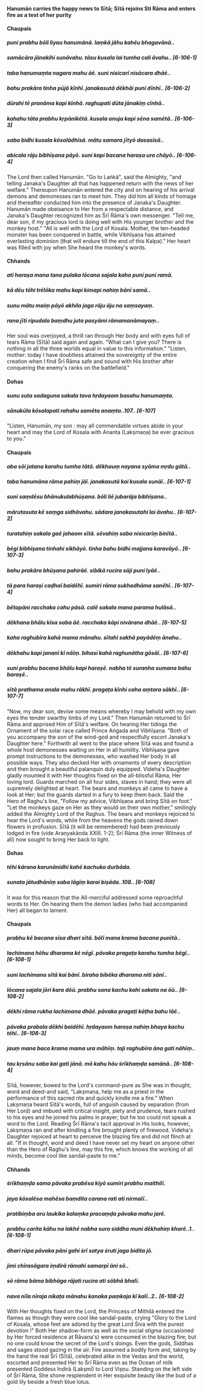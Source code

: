 #### Hanumān carries the happy news to Sītā; Sītā rejoins Sti Rāma and enters fire as a test of her purity

#### Chaupais

##### puni prabhu bōli liyau hanumānā. laṃkā jāhu kahēu bhagavānā..
##### samācāra jānakihi sunāvahu. tāsu kusala lai tumha cali āvahu.. [6-106-1]
##### taba hanumaṃta nagara mahu āē. suni nisicarī nisācara dhāē..
##### bahu prakāra tinha pūjā kīnhī. janakasutā dēkhāi puni dīnhī.. [6-106-2]
##### dūrahi tē pranāma kapi kīnhā. raghupati dūta jānakīṃ cīnhā..
##### kahahu tāta prabhu kṛpānikētā. kusala anuja kapi sēna samētā.. [6-106-3]
##### saba bidhi kusala kōsalādhīsā. mātu samara jītyō dasasīsā..
##### abicala rāju bibhīṣana pāyō. suni kapi bacana haraṣa ura chāyō.. [6-106-4]

The Lord then called Hanumān. "Go to Laṅkā", said the Almighty, "and telling Janaka's Daughter all that has happened return with the news of her welfare." Thereupon Hanumān entered the city and on hearing of his arrival demons and demonesses ran to meet him. They did him all kinds of homage and thereafter conducted him into the presence of Janaka's Daughter. Hanumān made obeisance to Her from a respectable distance, and Janaka's Daughter recognized him as Śrī Rāma's own messenger. "Tell me, dear son, if my gracious lord is doing well with His younger brother and the monkey host." "All is well with the Lord of Kosala. Mother, the ten-headed monster has been conquered in battle, while Vibhīṣaṇa has attained everlasting dominion (that will endure till the end of this Kalpa)." Her heart was filled with joy when She heard the monkey's words.

#### Chhands

##### ati haraṣa mana tana pulaka lōcana sajala kaha puni puni ramā.
##### kā dēu tōhi trēlōka mahu kapi kimapi nahiṃ bānī samā..
##### sunu mātu maiṃ pāyō akhila jaga rāju āju na saṃsayaṃ.
##### rana jīti ripudala baṃdhu juta pasyāmi rāmamanāmayaṃ..

Her soul was overjoyed, a thrill ran through Her body and with eyes full of tears Rāma (Sītā) said again and again. "What can I give you? There is nothing in all the three worlds equal in value to this information." "Listen, mother: today I have doubtless attained the sovereignty of the entire creation when I find Śrī Rāma safe and sound with His brother after conquering the enemy's ranks on the battlefield."

#### Dohas

##### sunu suta sadaguna sakala tava hṛdayaom basahu hanumaṃta.
##### sānukūla kōsalapati rahahu samēta anaṃta..107.. [6-107]

"Listen, Hanumān, my son : may all commendable virtues abide in your heart and may the Lord of Kosala with Ananta (Lakṣmaṇa) be ever gracious to you."

#### Chaupais

##### aba sōi jatana karahu tumha tātā. dēkhauṃ nayana syāma mṛdu gātā..
##### taba hanumāna rāma pahiṃ jāī. janakasutā kai kusala sunāī.. [6-107-1]
##### suni saṃdēsu bhānukulabhūṣana. bōli liē jubarāja bibhīṣana..
##### mārutasuta kē saṃga sidhāvahu. sādara janakasutahi lai āvahu.. [6-107-2]
##### turatahiṃ sakala gaē jahaom sītā. sēvahiṃ saba nisicarīṃ binītā..
##### bēgi bibhīṣana tinhahi sikhāyō. tinha bahu bidhi majjana karavāyō.. [6-107-3]
##### bahu prakāra bhūṣana pahirāē. sibikā rucira sāji puni lyāē..
##### tā para haraṣi caḍhaī baidēhī. sumiri rāma sukhadhāma sanēhī.. [6-107-4]
##### bētapāni racchaka cahu pāsā. calē sakala mana parama hulāsā..
##### dēkhana bhālu kīsa saba āē. racchaka kōpi nivārana dhāē.. [6-107-5]
##### kaha raghubīra kahā mama mānahu. sītahi sakhā payādēṃ ānahu..
##### dēkhahu kapi jananī kī nāīṃ. bihasi kahā raghunātha gōsāī.. [6-107-6]
##### suni prabhu bacana bhālu kapi haraṣē. nabha tē suranha sumana bahu baraṣē..
##### sītā prathama anala mahu rākhī. pragaṭa kīnhi caha aṃtara sākhī.. [6-107-7]

"Now, my dear son, devise some means whereby I may behold with my own eyes the tender swarthy limbs of my Lord." Then Hanumān returned to Śrī Rāma and apprised Him of Sītā's welfare. On hearing Her tidings the Ornament of the solar race called Prince Aṅgada and Vibhīṣaṇa. "Both of you accompany the son of the wind-god and respectfully escort Janaka's Daughter here." Forthwith all went to the place where Sītā was and found a whole host demonesses waiting on Her in all humility. Vibhīṣaṇa gave prompt instructions to the demonesses, who washed Her body in all possible ways. They also decked Her with ornaments of every description and then brought a beautiful palanquin duly equipped. Videha's Daughter gladly mounted it with Her thoughts fixed on the all-blissful Rāma, Her loving lord. Guards marched on all four sides, staves in hand; they were all supremely delighted at heart. The bears and monkeys all came to have a look at Her; but the guards darted in a fury to keep them back. Said the Hero of Raghu's line, "Follow my advice, Vibhīṣaṇa and bring Sītā on foot." "Let the monkeys gaze on Her as they would on their own mother," smilingly added the Almighty Lord of the Raghus. The bears and monkeys rejoiced to hear the Lord's words, while from the heavens the gods rained down flowers in profusion. Sītā (it will be remembered) had been previously lodged in fire (vide Araṇyakāṇda XXIII. 1-2); Śrī Rāma (the inner Witness of all) now sought to bring Her back to light.

#### Dohas

##### tēhi kārana karunānidhi kahē kachuka durbāda.
##### sunata jātudhānīṃ saba lāgīṃ karai biṣāda..108.. [6-108]

It was for this reason that the All-merciful addressed some reproachful words to Her. On hearing them the demon ladies (who had accompanied Her) all began to lament.

#### Chaupais

##### prabhu kē bacana sīsa dhari sītā. bōlī mana krama bacana punītā..
##### lachimana hōhu dharama kē nēgī. pāvaka pragaṭa karahu tumha bēgī.. [6-108-1]
##### suni lachimana sītā kai bānī. biraha bibēka dharama niti sānī..
##### lōcana sajala jōri kara dōū. prabhu sana kachu kahi sakata na ōū.. [6-108-2]
##### dēkhi rāma rukha lachimana dhāē. pāvaka pragaṭi kāṭha bahu lāē..
##### pāvaka prabala dēkhi baidēhī. hṛdayaom haraṣa nahiṃ bhaya kachu tēhī.. [6-108-3]
##### jauṃ mana baca krama mama ura māhīṃ. taji raghubīra āna gati nāhīṃ..
##### tau kṛsānu saba kai gati jānā. mō kahu hōu śrīkhaṃḍa samānā.. [6-108-4]

Sītā, however, bowed to the Lord's command-pure as She was in thought, word and deed-and said, "Lakṣmaṇa, help me as a priest in the performance of this sacred rite and quickly kindle me a fire." When Lakṣmaṇa heard Sītā's words, full of anguish caused by separation (from Her Lord) and imbued with critical insight, piety and prudence, tears rushed to his eyes and he joined his palms in prayer; but he too could not speak a word to the Lord. Reading Śrī Rāma's tacit approval in His looks, however, Lakṣmaṇa ran and after kindling a fire brought plenty of firewood. Videha's Daughter rejoiced at heart to perceive the blazing fire and did not flinch at all. "If in thought, word and deed I have never set my heart on anyone other than the Hero of Raghu's line, may this fire, which knows the working of all minds, become cool like sandal-paste to me."

#### Chhands

##### śrīkhaṃḍa sama pāvaka prabēsa kiyō sumiri prabhu maithilī.
##### jaya kōsalēsa mahēsa baṃdita carana rati ati nirmalī..
##### pratibiṃba aru laukika kalaṃka pracaṃḍa pāvaka mahu jarē.
##### prabhu carita kāhu na lakhē nabha sura siddha muni dēkhahiṃ kharē..1.. [6-108-1]
##### dhari rūpa pāvaka pāni gahi śrī satya śruti jaga bidita jō.
##### jimi chīrasāgara iṃdirā rāmahi samarpī āni sō..
##### sō rāma bāma bibhāga rājati rucira ati sōbhā bhalī.
##### nava nīla nīraja nikaṭa mānahu kanaka paṃkaja kī kalī..2.. [6-108-2]

With Her thoughts fixed on the Lord, the Princess of Mithilā entered the flames as though they were cool like sandal-paste, crying "Glory to the Lord of Kosala, whose feet are adored by the great Lord Śiva with the purest devotion !" Both Her shadow-form as well as the social stigma (occasioned by Her forced residence at Rāvaṇa's) were consumed in the blazing fire; but no one could know the secret of the Lord's doings. Even the gods, Siddhas and sages stood gazing in the air. Fire assumed a bodily form and, taking by the hand the real Śrī (Sītā), celebrated alike in the Vedas and the world, escorted and presented Her to Śrī Rāma even as the Ocean of milk presented Goddess Indirā (Lakṣmī) to Lord Viṣṇu. Standing on the left side of Śrī Rāma, She shone resplendent in Her exquisite beauty like the bud of a gold lily beside a fresh blue lotus.